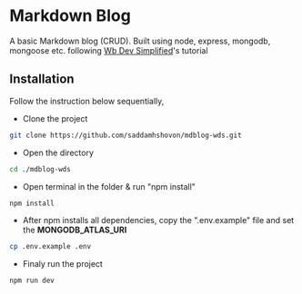# Markdown Blog

A basic Markdown blog (CRUD). Built using node, express, mongodb, mongoose etc. following [Wb Dev Simplified](https://youtu.be/1NrHkjlWVhM)'s tutorial


## Installation

Follow the instruction below sequentially,

- Clone the project

```bash
git clone https://github.com/saddamhshovon/mdblog-wds.git
```

- Open the directory

```bash
cd ./mdblog-wds
```

- Open terminal in the folder & run "npm install"

```bash
npm install
```

- After npm installs all dependencies, copy the ".env.example" file and set the **MONGODB_ATLAS_URI**

```bash
cp .env.example .env
```

- Finaly run the project

```bash
npm run dev
```